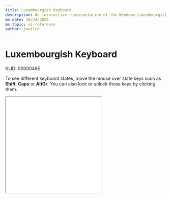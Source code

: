 ```yaml
---
title: Luxembourgish Keyboard
description: An interactive representation of the Windows Luxembourgish keyboard. To see different keyboard states, click or move the mouse over the state keys.
ms.date: 10/24/2024
ms.topic: ui-reference
author: jowilco
---
```


# Luxembourgish Keyboard

KLID: 0000046E

To see different keyboard states, move the mouse over state keys such as **Shift**, **Caps** or **AltGr**. You can also lock or unlock those keys by clicking them.

<iframe src="kbdsf_1.html" height="300"></iframe>
